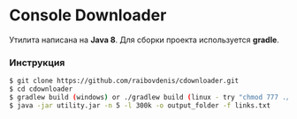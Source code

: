 # Console Downloader

Утилита написана на **Java 8**. Для сборки проекта используется **gradle**.

### Инструкция

```sh
$ git clone https://github.com/raibovdenis/cdownloader.git
$ cd cdownloader
$ gradlew build (windows) or ./gradlew build (linux - try "chmod 777 ./gradlew" if permission error)
$ java -jar utility.jar -n 5 -l 300k -o output_folder -f links.txt
```
